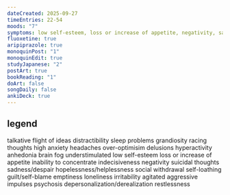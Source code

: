 ```yaml
---
dateCreated: 2025-09-27
timeEntries: 22-54
moods: "7"
symptoms: low self-esteem, loss or increase of appetite, negativity, sadness/despair, emptiness, irritability, sleep problems, depersonalization/derealization, high anxiety
fluoxetine: true
aripiprazole: true
monoquinPost: "1"
monoquinEdit: true
studyJapanese: "2"
postArt: true
bookReading: "1"
doArt: false
songDaily: false
ankiDeck: true
---
```

## legend
talkative
flight of ideas
distractibility
sleep problems
grandiosity
racing thoughts
high anxiety
headaches
over-optimisim
delusions
hyperactivity
anhedonia
brain fog
understimulated
low self-esteem
loss or increase of appetite
inability to concentrate
indecisiveness
negativity
suicidal thoughts
sadness/despair
hopelessness/helplessness
social withdrawal
self-loathing
guilt/self-blame
emptiness
loneliness
irritability
agitated
aggressive impulses
psychosis
depersonalization/derealization
restlessness